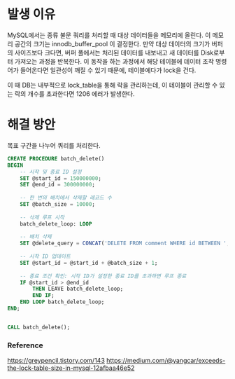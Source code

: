 
# 발생 이유

MySQL에서는 종류 불문 쿼리를 처리할 때 대상 데이터들을 메모리에 올린다. 이 메모리 공간의 크기는 innodb_buffer_pool 이 결정한다. 만약 대상 데이터의 크기가 버퍼의 사이즈보다 크다면, 버퍼 풀에서는 처리된 데이터를 내보내고 새 데이터를 Disk로부터 가져오는 과정을 반복한다. 이 동작을 하는 과정에서 해당 테이블에 데이터 조작 명령어가 들어온다면 일관성이 깨질 수 있기 때문에, 테이블에다가 lock을 건다.

이 때 DB는 내부적으로 lock_table을 통해 락을 관리하는데, 이 테이블이 관리할 수 있는 락의 개수를 초과한다면 1206 에러가 발생한다.

# 해결 방안

목표 구간을 나누어 쿼리를 처리한다.

```sql
CREATE PROCEDURE batch_delete() 
BEGIN 
	-- 시작 및 종료 ID 설정 
	SET @start_id = 150000000; 
	SET @end_id = 300000000;
	
	-- 한 번의 배치에서 삭제할 레코드 수 
	SET @batch_size = 10000; 
	
	-- 삭제 루프 시작 
	batch_delete_loop: LOOP 
	
	-- 배치 삭제 
	SET @delete_query = CONCAT('DELETE FROM comment WHERE id BETWEEN ', @start_id, ' AND ', @start_id + @batch_size); PREPARE stmt FROM @delete_query; EXECUTE stmt; DEALLOCATE PREPARE stmt; 
	
	-- 시작 ID 업데이트 
	SET @start_id = @start_id + @batch_size + 1; 
	
	-- 종료 조건 확인: 시작 ID가 설정한 종료 ID를 초과하면 루프 종료 
	IF @start_id > @end_id 
		THEN LEAVE batch_delete_loop; 
		END IF; 
	END LOOP batch_delete_loop; 
END; 


CALL batch_delete();
```


### Reference
https://greypencil.tistory.com/143
https://medium.com/@yangcar/exceeds-the-lock-table-size-in-mysql-12afbaa46e52
